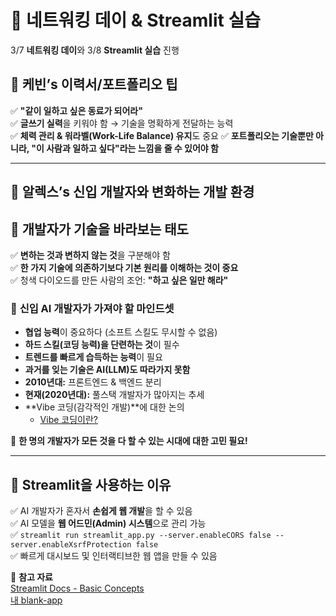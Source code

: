 # 🍺 네트워킹 데이 & Streamlit 실습  

3/7 **네트워킹 데이**와 3/8 **Streamlit 실습** 진행

## 💼 **케빈’s 이력서/포트폴리오 팁**  
✅ **"같이 일하고 싶은 동료가 되어라"**  
✅ **글쓰기 실력**을 키워야 함 → 기술을 명확하게 전달하는 능력  
✅ **체력 관리 & 워라벨(Work-Life Balance) 유지**도 중요
✅ **포트폴리오는 기술뿐만 아니라, "이 사람과 일하고 싶다"라는 느낌을 줄 수 있어야 함**  

---

## 💼 **알렉스’s 신입 개발자와 변화하는 개발 환경**
## 📝 **개발자가 기술을 바라보는 태도**  
✅ **변하는 것과 변하지 않는 것**을 구분해야 함  
✅ **한 가지 기술에 의존하기보다 기본 원리를 이해하는 것이 중요**  
✅ 청색 다이오드를 만든 사람의 조언: **"하고 싶은 일만 해라"**  

### 🔹 **신입 AI 개발자가 가져야 할 마인드셋**  
- **협업 능력**이 중요하다 (소프트 스킬도 무시할 수 없음)  
- **하드 스킬(코딩 능력)을 단련하는 것**이 필수  
- **트렌드를 빠르게 습득하는 능력**이 필요  
- **과거를 잊는 기술은 AI(LLM)도 따라가지 못함**  
- **2010년대:** 프론트엔드 & 백엔드 분리  
- **현재(2020년대):** 풀스택 개발자가 많아지는 추세  
- **Vibe 코딩(감각적인 개발)**에 대한 논의  
  - [Vibe 코딩이란?](https://apidog.com/kr/blog/what-is-vibe-coding/)  

📌 **한 명의 개발자가 모든 것을 다 할 수 있는 시대에 대한 고민 필요!**  

---

## 🎯 **Streamlit을 사용하는 이유**  
✅ AI 개발자가 혼자서 **손쉽게 웹 개발**을 할 수 있음  
✅ AI 모델을 **웹 어드민(Admin) 시스템**으로 관리 가능  
✅ `streamlit run streamlit_app.py --server.enableCORS false --server.enableXsrfProtection false`  
✅ 빠르게 대시보드 및 인터랙티브한 웹 앱을 만들 수 있음  

📌 **참고 자료**  
[Streamlit Docs - Basic Concepts](https://docs.streamlit.io/get-started/fundamentals/main-concepts)  
[내 blank-app](https://github.com/sunnyanna0/blank-app)  
